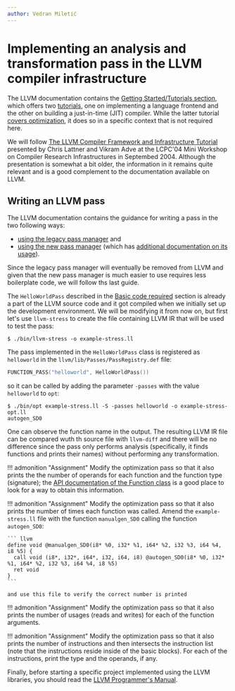 ```yaml
---
author: Vedran Miletić
---
```


# Implementing an analysis and transformation pass in the LLVM compiler infrastructure

The LLVM documentation contains the [Getting Started/Tutorials section](https://llvm.org/docs/GettingStartedTutorials.html), which offers two [tutorials](https://llvm.org/docs/tutorial/index.html), one on implementing a language frontend and the other on building a just-in-time (JIT) compiler. While the latter tutorial [covers optimization](https://llvm.org/docs/tutorial/BuildingAJIT2.html), it does so in a specific context that is not required here.

We will follow [The LLVM Compiler Framework and Infrastructure Tutorial](https://llvm.org/pubs/2004-09-22-LCPCLLVMTutorial.html) presented by Chris Lattner and Vikram Adve at the LCPC'04 Mini Workshop on Compiler Research Infrastructures in Septembed 2004. Although the presentation is somewhat a bit older, the information in it remains quite relevant and is a good complement to the documentation available on LLVM.

## Writing an LLVM pass

The LLVM documentation contains the guidance for writing a pass in the two following ways:

- [using the legacy pass manager](https://llvm.org/docs/WritingAnLLVMPass.html) and
- [using the new pass manager](https://llvm.org/docs/NewPassManager.html) (which has [additional documentation on its usage](https://llvm.org/docs/NewPassManager.html)).

Since the legacy pass manager will eventually be removed from LLVM and given that the new pass manager is much easier to use requires less boilerplate code, we will follow ths last guide.

The `HelloWorldPass` described in the [Basic code required](https://llvm.org/docs/WritingAnLLVMNewPMPass.html#basic-code-required) section is already a part of the LLVM source code and it got compiled when we initially set up the development environment. We will be modifying it from now on, but first let's use `llvm-stress` to create the file containing LLVM IR that will be used to test the pass:

``` shell
$ ./bin/llvm-stress -o example-stress.ll
```

The pass implemented in the `HelloWorldPass` class is registered as `helloworld` in the `llvm/lib/Passes/PassRegistry.def` file:

``` cpp
FUNCTION_PASS("helloworld", HelloWorldPass())
```

so it can be called by adding the parameter `-passes` with the value `helloworld` to `opt`:

``` shell
$ ./bin/opt example-stress.ll -S -passes helloworld -o example-stress-opt.ll
autogen_SD0
```

One can observe the function name in the output. The resulting LLVM IR file can be compared wuth th source file with `llvm-diff` and there will be no difference since the pass only performs analysis (specifically, it finds functions and prints their names) without performing any transformation.

!!! admonition "Assignment"
    Modify the optimization pass so that it also prints the the number of operands for each function and the function type (signature); the [API documentation of the Function class](https://llvm.org/doxygen/classllvm_1_1Function.html) is a good place to look for a way to obtain this information.

!!! admonition "Assignment"
    Modify the optimization pass so that it also prints the number of times each function was called. Amend the `example-stress.ll` file with the function `manualgen_SD0` calling the function `autogen_SD0`:

    ``` llvm
    define void @manualgen_SD0(i8* %0, i32* %1, i64* %2, i32 %3, i64 %4, i8 %5) {
      call void (i8*, i32*, i64*, i32, i64, i8) @autogen_SD0(i8* %0, i32* %1, i64* %2, i32 %3, i64 %4, i8 %5)
      ret void
    }
    ```

    and use this file to verify the correct number is printed

!!! admonition "Assignment"
    Modify the optimization pass so that it also prints the number of usages (reads and writes) for each of the function arguments.

!!! admonition "Assignment"
    Modify the optimization pass so that it also prints the number of instructions and then intersects  the instruction list (note that the instructions reside inside of the basic blocks). For each of the instructions, print the type and the operands, if any.

Finally, before starting a specific project implemented using the LLVM libraries, you should read the [LLVM Programmer's Manual](https://llvm.org/docs/ProgrammersManual.html).

